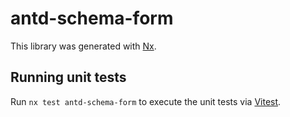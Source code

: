 # antd-schema-form

This library was generated with [Nx](https://nx.dev).

## Running unit tests

Run `nx test antd-schema-form` to execute the unit tests via [Vitest](https://vitest.dev/).
